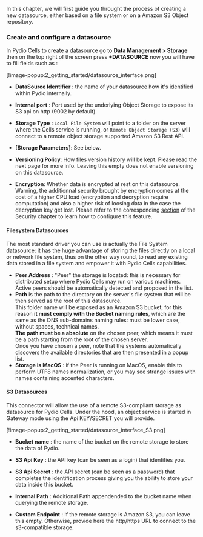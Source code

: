 In this chapter, we will first guide you throught the process of creating a new datasource, either based on a file system or on a Amazon S3 Object repository.

### Create and configure a datasource

In Pydio Cells to create a datasource go to **Data Management > Storage**
then on the top right of the screen press **+DATASOURCE** now you will have to fill fields such as :


[!image-popup:2_getting_started/datasource_interface.png]

* **DataSource Identifier** : the name of your datasource how it's identified within Pydio internally.

* **Internal port** : Port used by the underlying Object Storage to expose its S3 api on http (9002 by default). 

* **Storage Type** : `Local File System` will point to a folder on the server where the Cells service is running, or `Remote Object Storage (S3)` will connect to a remote object storage supported Amazon S3 Rest API.

* **[Storage Parameters]**: See below.

* **Versioning Policy**: How files version history will be kept. Please read the next page for more info. Leaving this empty does not enable versioning on this datasource.

* **Encryption**: Whether data is encrypted at rest on this datasource. Warning, the additionnal security brought by encryption comes at the cost of a higher CPU load (encryption and decryption require computation) and also a higher risk of loosing data in the case the decryption key get lost. Please refer to the corresponding [section](/en/docs/cells/v1/using-encryption) of the Security chapter to learn how to configure this feature.


#### Filesystem Datasources

The most standard driver you can use is actually the File System datasource: it has the huge advantage of storing the files directly on a local or network file system, thus on the other way round, to read any existing data stored in a file system and empower it with Pydio Cells capabilities.

* **Peer Address** : "Peer" the storage is located: this is necessary for distributed setup where Pydio Cells may run on various machines. Active peers should be automatically detected and proposed in the list.
* **Path** is the path to the directory on the server's file system that will be then served as the root of this datasource.  
This folder name will be exposed as an Amazon S3 bucket, for this reason **it must comply with the Bucket naming rules**, which are the same as the DNS sub-domains naming rules: must be lower case, without spaces, technical names.  
**The path must be a absolute** on the chosen peer, which means it must be a path starting from the root of the chosen server.  
Once you have chosen a peer, note that the systems automatically discovers the available directories that are then presented in a popup list.  
* **Storage is MacOS** : if the Peer is running on MacOS, enable this to perform UTF8 names normalization, or you may see strange issues with names containing accented characters.

#### S3 Datasources

This connector will allow the use of a remote S3-compliant storage as datasource for Pydio Cells. Under the hood, an object service is started in Gateway mode using the Api KEY/SECRET you will provide.

[!image-popup:2_getting_started/datasource_interface_S3.png]

* **Bucket name** : the name of the bucket on the remote storage to store the data of Pydio.

* **S3 Api Key** : the API key (can be seen as a login) that identifies you.

* **S3 Api Secret** : the API secret (can be seen as a password) that completes the identification process giving you the ability to store your data inside this bucket.

* **Internal Path** : Additional Path appendended to the bucket name when querying the remote storage.

* **Custom Endpoint** : If the remote storage is Amazon S3, you can leave this empty. Otherwise, provide here the http/https URL to connect to the s3-compatible storage.